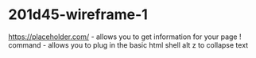 # 201d45-wireframe-1
https://placeholder.com/ - allows you to get information for your page
! command - allows you to plug in the basic html shell
alt z to collapse text
